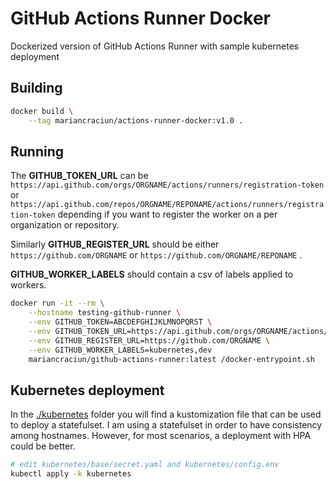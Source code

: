 # GitHub Actions Runner Docker

Dockerized version of GitHub Actions Runner with sample kubernetes deployment

## Building

```bash
docker build \
    --tag mariancraciun/actions-runner-docker:v1.0 .
```

## Running

The **GITHUB_TOKEN_URL** can be `https://api.github.com/orgs/ORGNAME/actions/runners/registration-token` or `https://api.github.com/repos/ORGNAME/REPONAME/actions/runners/registration-token` depending if you want to register the worker on a per organization or repository.

Similarly **GITHUB_REGISTER_URL** should be either `https://github.com/ORGNAME` or `https://github.com/ORGNAME/REPONAME` .

**GITHUB_WORKER_LABELS** should contain a csv of labels applied to workers.

```bash
docker run -it --rm \
    --hostname testing-github-runner \
    --env GITHUB_TOKEN=ABCDEFGHIJKLMNOPQRST \
    --env GITHUB_TOKEN_URL=https://api.github.com/orgs/ORGNAME/actions/runners/registration-token \
    --env GITHUB_REGISTER_URL=https://github.com/ORGNAME \
    --env GITHUB_WORKER_LABELS=kubernetes,dev
    mariancraciun/github-actions-runner:latest /docker-entrypoint.sh
```

## Kubernetes deployment
In the [./kubernetes](./kubernetes) folder you will find a kustomization file that can be used to deploy a statefulset. I am using a statefulset in order to have consistency among hostnames. However, for most scenarios, a deployment with HPA could be better.

```bash
# edit kubernetes/base/secret.yaml and kubernetes/config.env
kubectl apply -k kubernetes
```